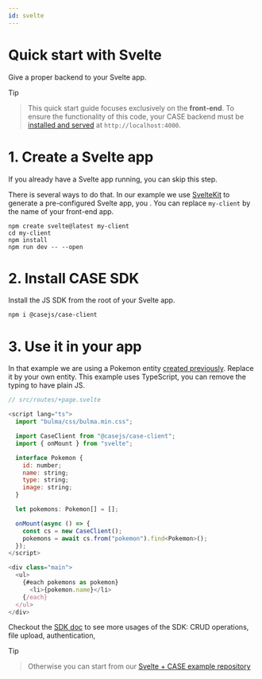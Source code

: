 ```yaml
---
id: svelte
---
```


# Quick start with Svelte

Give a proper backend to your Svelte app.

> [!Tip]

> This quick start guide focuses exclusively on the **front-end**. To ensure the functionality of this code, your CASE backend must be [installed and served](install.md) at `http://localhost:4000`.

# 1. Create a Svelte app

If you already have a Svelte app running, you can skip this step.

There is several ways to do that. In our example we use [SvelteKit](https://kit.svelte.dev/) to generate a pre-configured Svelte app, you . You can replace `my-client` by the name of your front-end app.

```
npm create svelte@latest my-client
cd my-client
npm install
npm run dev -- --open
```

# 2. Install CASE SDK

Install the JS SDK from the root of your Svelte app.

```
npm i @casejs/case-client
```

# 3. Use it in your app

In that example we are using a Pokemon entity [created previously](entities.md). Replace it by your own entity. This example uses TypeScript, you can remove the typing to have plain JS.

```js
// src/routes/+page.svelte

<script lang="ts">
  import "bulma/css/bulma.min.css";

  import CaseClient from "@casejs/case-client";
  import { onMount } from "svelte";

  interface Pokemon {
    id: number;
    name: string;
    type: string;
    image: string;
  }

  let pokemons: Pokemon[] = [];

  onMount(async () => {
    const cs = new CaseClient();
    pokemons = await cs.from("pokemon").find<Pokemon>();
  });
</script>

<div class="main">
  <ul>
    {#each pokemons as pokemon}
      <li>{pokemon.name}</li>
    {/each}
  </ul>
</div>

```

Checkout the [SDK doc](connect.md) to see more usages of the SDK: CRUD operations, file upload, authentication,

> [!Tip]

> Otherwise you can start from our [Svelte + CASE example repository](https://github.com/casejs/front-end-starters)
